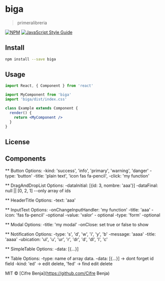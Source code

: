# biga

> primeralibreria

[![NPM](https://img.shields.io/npm/v/biga.svg)](https://www.npmjs.com/package/biga) [![JavaScript Style Guide](https://img.shields.io/badge/code_style-standard-brightgreen.svg)](https://standardjs.com)

## Install

```bash
npm install --save biga
```

## Usage

```jsx
import React, { Component } from 'react'

import MyComponent from 'biga'
import 'biga/dist/index.css'

class Example extends Component {
  render() {
    return <MyComponent />
  }
}
```

## License

## Components

** Button
Options:
-kind: 'success', 'info', 'primary', 'warning', 'danger'
-type: 'button'
-title: 'plain text', 'icon fas fa-pencil',
-click: 'my function'

** DragAndDropList
Options:
-dataInitial: [{id: 3, nombre: 'aaa'}]
-dataFinal: null || [0, 2, 1] --only array of ids

** HeaderTitle
Options:
-text: 'aaa'

** InputText
Options:
-onChangeInputHandler: 'my function'
-title: 'aaa'
-icon: 'fas fa-pencil' -optional
-value: 'valor' - optional
-type: 'form' -optional

** Modal
Options:
-title: 'my modal'
-onClose: set true or false to show

** Notification
Options:
-type: 's', 'd', 'w', 'i', 'y', 'b'
-message: 'aaaa'
-title: 'aaaa'
-ubication: 'ul', 'u', 'ur', 'r', 'dr', 'd', 'dl', 'l', 'c' 

** SimpleTable
Options:
-data: [{...}]

** Table
Options:
-type: name of array data.
-data: [{...}] -> dont forget id field
-kind: 'ed' -> edit delete, 'fed' -> find edit delete

MIT © [Cifre Benja](https://github.com/Cifre Benja)

